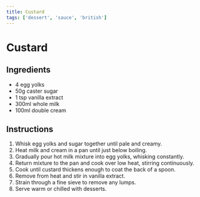 ```yaml
---
title: Custard
tags: ['dessert', 'sauce', 'british']
---
```


# Custard

## Ingredients
- 4 egg yolks
- 50g caster sugar
- 1 tsp vanilla extract
- 300ml whole milk
- 100ml double cream

## Instructions
1. Whisk egg yolks and sugar together until pale and creamy.
2. Heat milk and cream in a pan until just below boiling.
3. Gradually pour hot milk mixture into egg yolks, whisking constantly.
4. Return mixture to the pan and cook over low heat, stirring continuously.
5. Cook until custard thickens enough to coat the back of a spoon.
6. Remove from heat and stir in vanilla extract.
7. Strain through a fine sieve to remove any lumps.
8. Serve warm or chilled with desserts. 